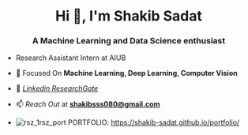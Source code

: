 <h1 align="center">Hi 👋, I'm Shakib Sadat</h1>
<h3 align="center">A Machine Learning and Data Science enthusiast</h3>

- Research Assistant Intern at AIUB
- 🌱 Focused On **Machine Learning, Deep Learning, Computer Vision**
- 🌱 <a href="https://www.linkedin.com/in/shakib-sadat-shanto-22b982211/"><em> Linkedin </em></a> <a href="https://www.researchgate.net/profile/Shakib-Shanto"><em> ResearchGate </em></a>
- 📫 *Reach Out* at **shakibsss080@gmail.com**

- ![rsz_1rsz_port](https://user-images.githubusercontent.com/62327880/209584295-7d812b63-f0f5-4c60-96d5-4dda01bd34d1.png) PORTFOLIO: https://shakib-sadat.github.io/portfolio/


